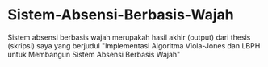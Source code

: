 # Sistem-Absensi-Berbasis-Wajah
Sistem absensi berbasis wajah merupakah hasil akhir (output) dari thesis (skripsi) saya yang berjudul "Implementasi Algoritma Viola-Jones dan LBPH untuk Membangun Sistem Absensi Berbasis Wajah"

